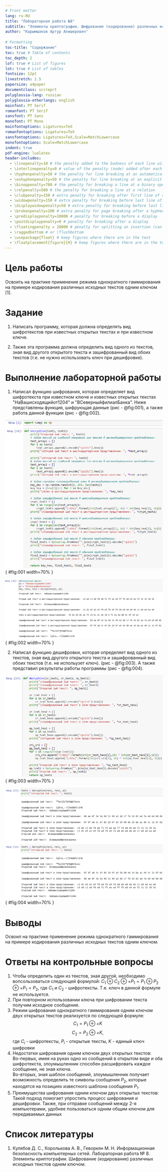 ```yaml
---
# Front matter
lang: ru-RU
title: "Лабораторная работа №8"
subtitle: "Элементы криптографии. Шифрование (кодирование) различных исходных текстов одним ключом"
author: "Карымшаков Артур Алишерович"

# Formatting
toc-title: "Содержание"
toc: true # Table of contents
toc_depth: 2
lof: true # List of figures
lot: true # List of tables
fontsize: 12pt
linestretch: 1.5
papersize: a4paper
documentclass: scrreprt
polyglossia-lang: russian
polyglossia-otherlangs: english
mainfont: PT Serif
romanfont: PT Serif
sansfont: PT Sans
monofont: PT Mono
mainfontoptions: Ligatures=TeX
romanfontoptions: Ligatures=TeX
sansfontoptions: Ligatures=TeX,Scale=MatchLowercase
monofontoptions: Scale=MatchLowercase
indent: true
pdf-engine: lualatex
header-includes:
  - \linepenalty=10 # the penalty added to the badness of each line within a paragraph (no associated penalty node) Increasing the value makes tex try to have fewer lines in the paragraph.
  - \interlinepenalty=0 # value of the penalty (node) added after each line of a paragraph.
  - \hyphenpenalty=50 # the penalty for line breaking at an automatically inserted hyphen
  - \exhyphenpenalty=50 # the penalty for line breaking at an explicit hyphen
  - \binoppenalty=700 # the penalty for breaking a line at a binary operator
  - \relpenalty=500 # the penalty for breaking a line at a relation
  - \clubpenalty=150 # extra penalty for breaking after first line of a paragraph
  - \widowpenalty=150 # extra penalty for breaking before last line of a paragraph
  - \displaywidowpenalty=50 # extra penalty for breaking before last line before a display math
  - \brokenpenalty=100 # extra penalty for page breaking after a hyphenated line
  - \predisplaypenalty=10000 # penalty for breaking before a display
  - \postdisplaypenalty=0 # penalty for breaking after a display
  - \floatingpenalty = 20000 # penalty for splitting an insertion (can only be split footnote in standard LaTeX)
  - \raggedbottom # or \flushbottom
  - \usepackage{float} # keep figures where there are in the text
  - \floatplacement{figure}{H} # keep figures where there are in the text
---
```


# Цель работы

Освоить на практике применение режима однократного гаммирования на примере кодирования различных исходных текстов одним ключом [1].

# Задание

1. Написать программу, которая должна определять вид шифротекстов при известных открытых текстах и при известном ключе.

2. Также эта программа должна определить вид одного из текстов, зная вид другого открытого текста и  зашифрованный вид обоих текстов (т.е. не нужно использовать ключ при дешифровке).

# Выполнение лабораторной работы

1. Написал функцию шифрования, которая определяет вид шифротекста при известном ключе и известных открытых текстах "НаВашисходящийот1204" и "ВСеверныйфилиалБанка". Ниже представлены функция, шифрующая данные (рис - @fig:001), а также работа данной функции (рис - @fig:002).

![Функция, шифрующая данные](image/1.png){ #fig:001 width=70% }

![Результат работы функции, шифрующей данные](image/2.png){ #fig:002 width=70% }

2. Написал функцию дешифровки, которая определяет вид одного из текстов, зная вид другого открытого текста и  зашифрованный вид обоих текстов (т.е. не испольузет ключ). (рис - @fig:003). А также представил результаты работы программы (рис - @fig:004).

![Функция, дешифрующая данные](image/3.png){ #fig:003 width=70% }

![Результат работы функции, дешифрующей данные](image/4.png){ #fig:004 width=70% }

# Выводы

Освоил на практике применение режима однократного гаммирования на примере кодирования различных исходных текстов одним ключом.

# Ответы на контрольные вопросы

1. Чтобы определить один из текстов, зная другой, необходимо вопсользоваться следующей формулой: $C_1 \oplus C_2 \oplus + P_1 = P_1 \oplus P_2 \oplus + P_1 = P_2$, где $C_1$ и $C_2$ - шифротексты. Т.е. ключ в данной формуле не используется.
2. При повторном использовании ключа при шифровании текста получим исходное сообщение.  
3. Режим шифрования однократного гаммирования одним ключом двух открытых текстов реализуется по следующей формуле:
$$C_1 = P_1 \oplus + K$$
$$C_2 = P_2 \oplus + K,$$
где $C_i$ - шифротексты, $P_i$ - открытые тексты, $K$ - единый ключ шифровки  
4. Недостатки шифрования одним ключом двух открытых текстов:  
Во-первых, имея на руках одно из сообщений в открытом виде и оба шифротекста, злоумышленник способен расшифровать каждое сообщение, не зная ключа.  
Во-вторых, зная шаблон сообщений, злоумышленник получает возможность определить те символы сообщения $P_2$, которые находятся на позициях известного шаблона сообщения $P_1$.  
5. Преимущества шифрования одним ключом двух открытых текстов:  
Такой подход помогает упростить процесс шифрования и дешифровки. Также, при отправке сообщений между 2-я компьютерами, удобнее пользоваться одним общим ключом для передаваемых данных

# Список литературы

1. Кулябов Д. С., Королькова А. В., Геворкян М. Н. Информационная безопасность компьютерных сетей. Лабораторная работа № 8. Элементы криптографии. Шифрование (кодирование) различных исходных текстов одним ключом.
